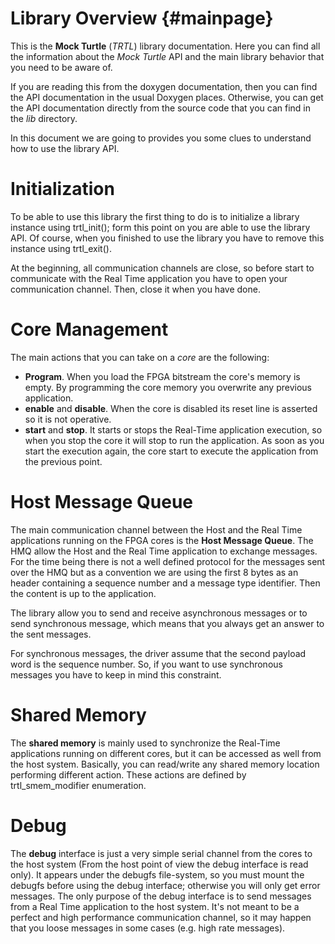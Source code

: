 Library Overview {#mainpage}
================
This is the **Mock Turtle** (*TRTL*) library documentation. Here you can find all
the information about the *Mock Turtle* API and the main
library behavior that you need to be aware of.

If you are reading this from the doxygen documentation, then you can find
the API documentation in the usual Doxygen places. Otherwise, you can get
the API documentation directly from the source code that you can find in
the *lib* directory.

In this document we are going to provides you some clues to understand how
to use the library API.

Initialization
==============
To be able to use this library the first thing to do is to initialize a library
instance using trtl_init(); form this point on you are able to use the
library API. Of course, when you finished to use the library you have to
remove this instance using trtl_exit().

At the beginning, all communication channels are close, so before start to
communicate with the Real Time application you have to open your communication
channel. Then, close it when you have done.


Core Management
===============
The main actions that you can take on a *core* are the following:
- **Program**. When you load the FPGA bitstream the core's memory is empty.
By programming the core memory you overwrite any previous application.
- **enable** and **disable**. When the core is disabled its reset line is
asserted so it is not operative.
- **start** and **stop**. It starts or stops the Real-Time application
execution, so when you stop the core it will stop to run the application.
As soon as you start the execution again, the core start to execute the
application from the previous point.


Host Message Queue
==================
The main communication channel between the Host and the Real Time applications
running on the FPGA cores is the **Host Message Queue**. The HMQ allow the
Host and the Real Time application to exchange messages. For the time being
there is not a well defined protocol for the messages sent over the HMQ but as
a convention we are using the first 8 bytes as an header containing a sequence
number and a message type identifier. Then the content is up to the application.

The library allow you to send and receive asynchronous messages or to send
synchronous message, which means that you always get an answer to the sent
messages.

For synchronous messages, the driver assume that the second payload word is the
sequence number. So, if you want to use synchronous messages you have to keep in
mind this constraint.



Shared Memory
=============
The **shared memory** is mainly used to synchronize the Real-Time applications
running on different cores, but it can be accessed as well from the host system.
Basically, you can read/write any shared memory location performing different
action. These actions are defined by trtl_smem_modifier enumeration.


Debug
=====
The **debug** interface is just a very simple serial channel from the cores to
the host system (From the host point of view the debug interface is read only).
It appears under the debugfs file-system, so you must mount the debugfs before
using the debug interface; otherwise you will only get error messages.
The only purpose of the debug interface is to send messages from a Real Time
application to the host system. It's not meant to be a perfect and high
performance communication channel, so it may happen that you loose messages in
some cases (e.g. high rate messages).
